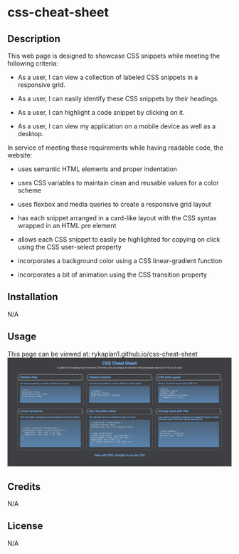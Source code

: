 # css-cheat-sheet

## Description
This web page is designed to showcase CSS snippets while meeting the following criteria:

* As a user, I can view a collection of labeled CSS snippets in a responsive grid.

* As a user, I can easily identify these CSS snippets by their headings.

* As a user, I can highlight a code snippet by clicking on it.

* As a user, I can view my application on a mobile device as well as a desktop.

In service of meeting these requirements while having readable code, the website:

* uses semantic HTML elements and proper indentation

* uses CSS variables to maintain clean and reusable values for a color scheme

* uses flexbox and media queries to create a responsive grid layout

* has each snippet arranged in a card-like layout with the CSS syntax wrapped in an HTML pre element

* allows each CSS snippet to easily be highlighted for copying on click using the CSS user-select property

* incorporates a background color using a CSS linear-gradient function

* incorporates a bit of animation using the CSS transition property

## Installation
N/A

## Usage
This page can be viewed at: rykaplan1.github.io/css-cheat-sheet
![A screenshot of the webpage](assets/images/screenshot.jpg)


## Credits
N/A

## License
N/A
